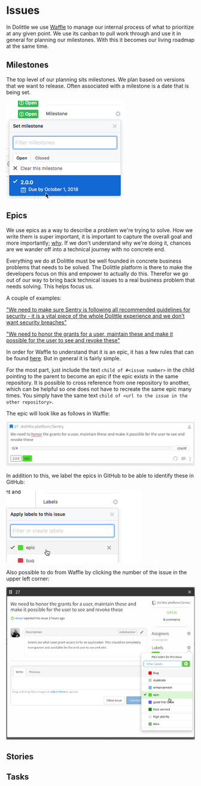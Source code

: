 # Issues

In Dolittle we use [Waffle](https://waffle.io) to manage our internal process of what to prioritize at any given point.
We use its canban to pull work through and use it in general for planning our milestones.
With this it becomes our living roadmap at the same time.

## Milestones

The top level of our planning sits milestones. We plan based on versions that we want to release.
Often associated with a milestone is a date that is being set.

![](images/milestone.png)

## Epics

We use epics as a way to describe a problem we're trying to solve. How we write them is super important, it is important
to capture the overall goal and more importantly; [why](https://www.youtube.com/watch?v=u4ZoJKF_VuA). If we don't understand why we're doing it, chances are we wander off into a technical journey with no concrete end.

Everything we do at Dolittle must be well founded in concrete business problems that needs to be solved. The Dolittle platform
is there to make the developers focus on this and empower to actually do this. Therefor we go out of our way to bring back
technical issues to a real business problem that needs solving. This helps focus us.

A couple of examples:

["We need to make sure Sentry is following all recommended guidelines for security - it is a vital piece of the whole Dolittle experience and we don't want security breaches"](https://github.com/dolittle-platform/Sentry/issues/28)

["We need to honor the grants for a user, maintain these and make it possible for the user to see and revoke these"](https://github.com/dolittle-platform/Sentry/issues/27)

In order for Waffle to understand that it is an epic, it has a few rules that can be found [here](https://help.waffle.io/epics/epic-basics). But in general it is fairly simple.

For the most part, just include the text `child of #<issue number>` in the child pointing to the parent to become an epic if the epic exists in the same repository.
It is possible to cross reference from one repository to another, which can be helpful so one does not have to recreate the
same epic many times. You simply have the same text `child of <url to the issue in the other repository>`.

The epic will look like as follows in Waffle:

![](images/epic.png)

In addition to this, we label the epics in GitHub to be able to identify these in GitHub:

![](images/epic_github_label.png)

Also possible to do from Waffle by clicking the number of the issue in the upper left corner:

![](images/epic_waffle_label.png)

## Stories

## Tasks

